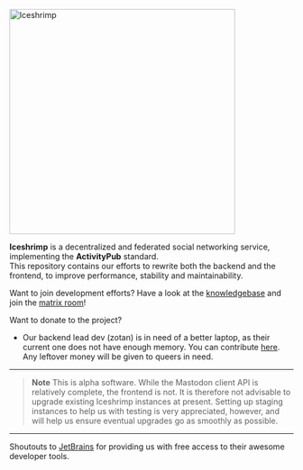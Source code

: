 <p><img src="/iceshrimp/iceshrimp/media/branch/dev/assets/logo.png" alt="Iceshrimp" width="400px"></p>
<p><strong>Iceshrimp</strong> is a decentralized and federated social networking service, implementing the <strong>ActivityPub</strong> standard.<br>
This repository contains our efforts to rewrite both the backend and the frontend, to improve performance, stability and maintainability.</p>

Want to join development efforts? Have a look at the [knowledgebase](https://kb.iceshrimp.dev) and join the [matrix room](https://matrix.to/#/%23iceshrimp-dev:161.rocks)!

Want to donate to the project?
  - Our backend lead dev (zotan) is in need of a better laptop, as their current one does not have enough memory. You can contribute [here](https://bunq.me/zotanlaptopcrowdfund). Any leftover money will be given to queers in need.

---

> **Note**
> This is alpha software. While the Mastodon client API is relatively complete, the frontend is not. It is therefore not advisable to upgrade existing Iceshrimp instances at present. Setting up staging instances to help us with testing is very appreciated, however, and will help us ensure eventual upgrades go as smoothly as possible.

---

Shoutouts to [JetBrains](https://jb.gg/OpenSourceSupport) for providing us with free access to their awesome developer tools.
